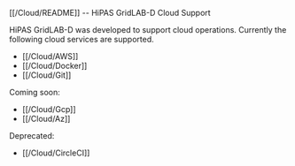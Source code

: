 [[/Cloud/README]] -- HiPAS GridLAB-D Cloud Support

HiPAS GridLAB-D was developed to support cloud operations. Currently the following cloud services are supported.

* [[/Cloud/AWS]]
* [[/Cloud/Docker]]
* [[/Cloud/Git]]

Coming soon:

* [[/Cloud/Gcp]]
* [[/Cloud/Az]]

Deprecated:

* [[/Cloud/CircleCI]]